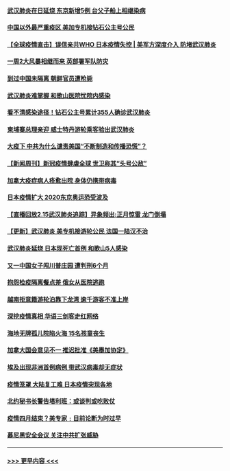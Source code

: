 #### [武汉肺炎在日延烧 东京新增5例 台父子船上相继染病](../pages/prog202/a102778538.md?t=02162102) 
#### [中国以外最严重疫区 美加专机接钻石公主号公民](../pages/prog202/a102778473.md?t=02162102) 
#### [【全球疫情直击】误信亲共WHO 日本疫情失控 | 美军方深度介入 防堵武汉肺炎](../pages/prog202/a102778478.md?t=02162102) 
#### [一周2大风暴相继而来 英部署军队防灾](../pages/prog202/a102778447.md?t=02162102) 
#### [到过中国未隔离 朝鲜官员遭枪毙](../pages/prog202/a102778383.md?t=02162102) 
#### [武汉肺炎难掌握 和歌山医院忧院内感染](../pages/prog202/a102778376.md?t=02162102) 
#### [看不清感染途径！钻石公主号累计355人确诊武汉肺炎](../pages/prog202/a102778335.md?t=02162102) 
#### [柬埔寨总理亲迎 威士特丹游轮乘客验出武汉肺炎](../pages/prog202/a102777842.md?t=02162102) 
#### [大疫下 中共为什么谴责美国“不断制造和传播恐慌”？](../pages/prog202/a102778285.md?t=02162102) 
#### [【新闻周刊】新冠疫情肆虐全球 世卫称其“头号公敌”](../pages/prog202/a102778196.md?t=02162102) 
#### [加拿大疫症病人痊愈出院 身体仍携带病毒](../pages/prog202/a102778061.md?t=02162102) 
#### [日本疫情扩大 2020东京奥运恐受波及](../pages/prog202/a102778049.md?t=02162102) 
#### [【直播回放2.15武汉肺炎追踪】异象频出:正月惊雷 龙门倒塌](../pages/prog202/a102777974.md?t=02162102) 
#### [【更新】武汉肺炎 美专机接游轮公民 法国一陆汉不治](../pages/prog202/a102770740.md?t=02162102) 
#### [武汉肺炎延烧 日本现死亡首例 和歌山5人感染](../pages/prog202/a102777815.md?t=02162102) 
#### [又一中国女子闯川普庄园 遭判刑6个月](../pages/prog202/a102777673.md?t=02162102) 
#### [抱怨检疫隔离餐点差 俄女从医院逃跑](../pages/prog202/a102777667.md?t=02162102) 
#### [越南拒意籍游轮泊靠下龙湾 逾千游客不准上岸](../pages/prog202/a102777646.md?t=02162102) 
#### [深挖疫情真相 华语三剑客走红网络](../pages/prog202/a102777624.md?t=02162102) 
#### [海地无牌孤儿院陷火海 15名孩童丧生](../pages/prog202/a102777620.md?t=02162102) 
#### [加拿大国会意见不一 推迟批准《美墨加协定》](../pages/prog202/a102777575.md?t=02162102) 
#### [埃及出现非洲首例病例 带武汉病毒却无症状](../pages/prog202/a102777559.md?t=02162102) 
#### [疫情笼罩 大陆复工难 日本疫情突现各地](../pages/prog202/a102777455.md?t=02162102) 
#### [北约秘书长警告塔利班：或谈判或吃败仗](../pages/prog202/a102777442.md?t=02162102) 
#### [疫情四月结束？美专家﹕目前论断为时过早](../pages/prog202/a102777248.md?t=02162102) 
#### [慕尼黑安全会议 关注中共扩张威胁](../pages/prog202/a102777254.md?t=02162102) 

----
#### [ >>> 更早内容 <<< ](../indexes/prog202-earlier.md)
